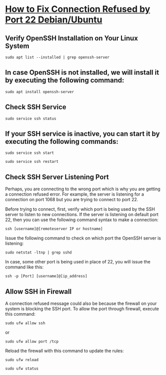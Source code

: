 # [How to Fix Connection Refused by Port 22 Debian/Ubuntu](https://linuxhint.com/fix_connection_refused_ubuntu/)

## Verify OpenSSH Installation on Your Linux System

`sudo apt list --installed | grep openssh-server`

## In case OpenSSH is not installed, we will install it by executing the following command:

`sudo apt install openssh-server`

## Check SSH Service

`sudo service ssh status`

## If your SSH service is inactive, you can start it by executing the following commands:

`sudo service ssh start`

`sudo service ssh restart`

## Check SSH Server Listening Port

Perhaps, you are connecting to the wrong port which is why you are getting a connection refused error. For example, the
server is listening for a connection on port 1068 but you are trying to connect to port 22.

Before trying to connect, first, verify which port is being used by the SSH server to listen to new connections. If the
server is listening on default port 22, then you can use the following command syntax to make a connection:

`ssh [username]@[remoteserver IP or hostname]`

Issue the following command to check on which port the OpenSSH server is listening:

`sudo netstat -ltnp | grep sshd`

In case, some other port is being used in place of 22, you will issue the command like this:

`ssh -p [Port] [username]@[ip_address]`

## Allow SSH in Firewall

A connection refused message could also be because the firewall on your system is blocking the SSH port. To allow the port through firewall, execute this command:

`sudo ufw allow ssh`

or 

`sudo ufw allow port /tcp`

Reload the firewall with this command to update the rules:

`sudo ufw reload`

`sudo ufw status`